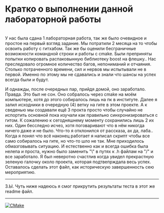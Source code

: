 #  Кратко о выполнении данной лабораторной работы #
<br/>
  У нас была сдана 1 лабораторная работа, так же было очевидное и простое на первый взгляд задание. Мы потратили 2 месяца на то чтобы освоить работу с гитхабом. Так же бы оценили бесграничные возможности командной строки и работы с cmake. Были преприняты попытки копировать распаковынную библиотеку boost на флешку.. Нас преследовало огромное количество багов, непониманий и отчаяния. Столько потраченного времени, сил и нервов мы испытывали не в первой. Именно по этому мы не сдавались и знали что шансы на успех всегда были и будут.  
  
  И однажды, после очередных пар, прийдя домой, оно заработало. Правда. Это был не сон. Оно собралось через cmake на моём компьютере, хотя до этого собиралось лишь на пк в институте. Далее я залил исходники в очередную (4) ветку на гите в этом проекте. А к сведенью мы создавали ещё 3 прокта просто чтобы случайно не испортить основной пока изучали как правильно синхронизироваться с гитом. К сожалению к сегодняшнему моменту сохранились лишь 2 их них. Один бесследно исчез, хотя поговаривают что в нём никогда ничего даже и не было. Что-то я отклонился от рассказа, ах да, лаба.. Когда я понял что всё наконец работает я написал скрипт чтобы все само собиралось на гите, но что-то шло не так. Мне приходилось обмазговывать ситуацию. И естественно как и всегда ошибка была нелепа и проста, нужно было заменить "\\" в путях к .h файлам на "/" и все заработало. Я был неверотно счастлив когда увидел прекрастную зеленую галочку около проекта, которая подтвепрждала весь успех. Оставалось сделать этот файл, как историческую завершенность сею мероприятию. 

***
З.Ы. Чуть ниже надеюсь я смог прикрутить результаты теста в этот же readme файл.
***

[![CMake](https://github.com/BR4ECJlAB/Labaratory_2/actions/workflows/cmake.yml/badge.svg)](https://github.com/BR4ECJlAB/Labaratory_2/actions/workflows/cmake.yml)
